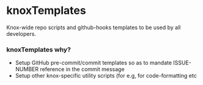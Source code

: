# knoxTemplates
Knox-wide repo scripts and github-hooks templates to be used by all developers.

### knoxTemplates why?

* Setup GitHub pre-commit/commit templates so as to mandate ISSUE-NUMBER reference in the commit message
* Setup other knox-specific utility scripts (for e.g, for code-formatting etc

